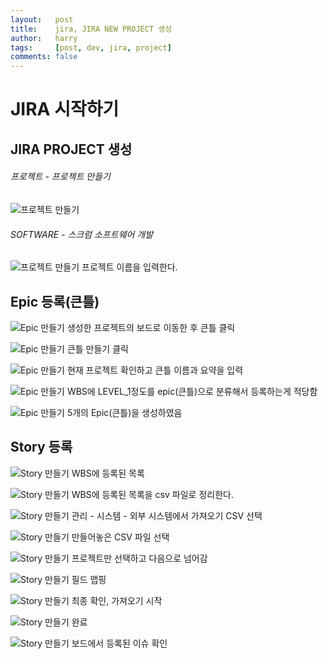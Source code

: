 ```yaml
---
layout:   post
title:    jira, JIRA NEW PROJECT 생성
author:   harry
tags:     [post, dev, jira, project]
comments: false
---
```

<!-- Start Writing Below in Markdown -->

# JIRA 시작하기
## JIRA PROJECT 생성
###### 프로젝트 - 프로젝트 만들기
![](/images/jira_new_project.png "프로젝트 만들기")

###### SOFTWARE - 스크럼 소프트웨어 개발
![](/images/jira_new_project_name.png "프로젝트 만들기")
프로젝트 이름을 입력한다.

## Epic 등록(큰틀)
![](/images/jira_epic.png "Epic 만들기")
생성한 프로젝트의 보드로 이동한 후 큰틀 클릭

![](/images/jira_epic_2.png "Epic 만들기")
큰틀 만들기 클릭

![](/images/jira_epic_3.png "Epic 만들기")
현재 프로젝트 확인하고 큰틀 이름과 요약을 입력

![](/images/jira_epic_4.png "Epic 만들기")
WBS에 LEVEL_1정도를 epic(큰틀)으로 분류해서 등록하는게 적당함

![](/images/jira_epic_5.png "Epic 만들기")
5개의 Epic(큰틀)을 생성하였음

## Story 등록
![](/images/jira_story_1.png "Story 만들기")
WBS에 등록된 목록


![](/images/jira_story_2.png "Story 만들기")
WBS에 등록된 목록을 csv 파일로 정리한다.

![](/images/jira_story_3.png "Story 만들기")
관리 - 시스템 - 외부 시스템에서 가져오기 CSV 선택

![](/images/jira_story_4.png "Story 만들기")
만들어놓은 CSV 파일 선택

![](/images/jira_story_5.png "Story 만들기")
프로젝트만 선택하고 다음으로 넘어감

![](/images/jira_story_6.png "Story 만들기")
필드 맵핑

![](/images/jira_story_7.png "Story 만들기")
최종 확인, 가져오기 시작

![](/images/jira_story_8.png "Story 만들기")
완료

![](/images/jira_story_9.png "Story 만들기")
보드에서 등록된 이슈 확인

